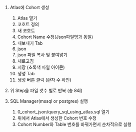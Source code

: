 1. Atlas에 Cohort 생성
	1)  Atlas 열기
	2)  코호트 정의 
	3)  새 코호트 
	4)  Cohort Name 수정(Json파일명과 동일) 
	5)  내보내기 Tab 
	6)  json 
	7)  json 파일 복사 및 붙여넣기 
	8)  새로고침 
	9)  저장 (초록색 파일 아이콘)
	10) 생성 Tab 
	11) 생성 버튼 클릭 (환자 수 확인)

2. 위 Step을 파일 갯수 별로 반복 (총 8회)


3. SQL Manager(mssql or postgres) 실행

	1) 0_cohort_json/query_sql_using_atlas.sql 열기
	2) 위에서 Atlas에서 생성한 Cohort 번호 수정 
	3) Cohort Number와 Table 번호를 바꿔가면서 순차적으로 실행 

